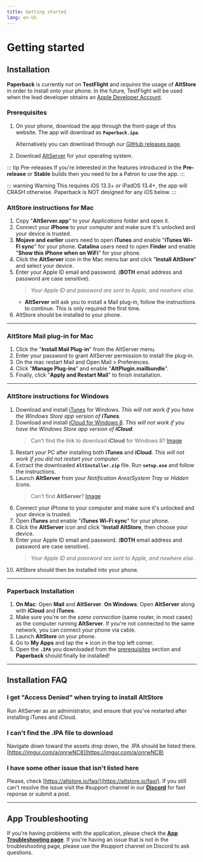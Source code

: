 ```yaml
---
title: Getting started
lang: en-US
---
```


# Getting started

## Installation
**Paperback** is currently _not_ on **TestFlight** and _requires_ the usage of **AltStore** in order to install onto your phone. In the future, TestFlight will be used when the lead developer obtains an [Apple Developer Account](https://developer.apple.com/programs/).

### Prerequisites
1. On your phone, download the app through the front-page of this website. The app will download as **`Paperback.ipa`**.
	
	Alternatively you can download through our [GitHub releases page](https://github.com/FaizanDurrani/Paperback/releases/latest).
1. Download [AltServer](https://altstore.io/) for your operating system.

::: tip Pre-releases
 If you're interested in the features introduced in the **Pre-release** or **Stable** builds then you need to be a Patron to use the app.
:::

::: warning Warning
This requires iOS 13.3+ or iPadOS 13.4+, the app will CRASH otherwise. Paperback is NOT designed for any iOS below.
:::

### AltStore instructions for Mac
1. Copy "**AltServer.app**" to your *Applications* folder and open it.
1. Connect your **iPhone** to your computer and make sure it's unlocked and your device is trusted.
1. **Mojave and earlier** users need to open **iTunes** and enable "**iTunes Wi-Fi sync**" for your phone.
   **Catalina** users need to open **Finder** and enable "**Show this iPhone when on WiFi**" for your phone.
1. Click the **AltServer** icon in the Mac menu bar and click "**Install AltStore**" and select your device.
1. Enter your Apple ID email and password. (**BOTH** email address and password are case sensitive).
	> *Your Apple ID and password are sent to Apple, and nowhere else.*
	- **AltServer** will ask you to install a Mail plug-in, follow the instructions to continue. This is only required the first time.
2. AltStore should be installed to your phone.
 
---
 
### AltStore Mail plug-in for Mac
1. Click the "**Install Mail Plug-in**" from the AltServer menu.
1. Enter your password to grant AltServer permission to install the plug-in.
1. On the mac restart Mail and Open Mail > Preferences.
1. Click "**Manage Plug-ins**" and enable "**AltPlugin.mailbundle**".
1. Finally, click "**Apply and Restart Mail**" to finish installation.
 
---
 
### AltStore instructions for Windows
1. Download and install [iTunes](https://www.apple.com/itunes/download/win64) for Windows.
   _This will not work if you have the Windows Store app version of **iTunes**._
1. Download and install [iCloud for Windows 8](https://support.apple.com/en-us/HT204283).
   _This will not work if you have the Windows Store app version of **iCloud**._
	> Can't find the link to download **iCloud** for Windows 8? [Image](https://imgur.com/a/P1ef4Wd)
1. Restart your PC after installing both **iTunes** and **iCloud**.
	 _This will not work if you did not restart your computer._
1. Extract the downloaded **`AltInstaller.zip`** file. Run **`setup.exe`** and follow the instructions.
1. Launch **AltServer** from your *Notification Area*/*System Tray* or *Hidden Icons*.
	> Can't find **AltServer**? [Image](https://imgur.com/a/rSagfh2)
1. Connect your iPhone to your computer and make sure it's unlocked and your device is trusted.
1. Open **iTunes** and enable "**iTunes Wi-Fi sync**" for your phone.
1. Click the **AltServer** icon and click "**Install AltStore**, then choose your device.
1. Enter your Apple ID email and password. (**BOTH** email address and password are case sensitive).
	> *Your Apple ID and password are sent to Apple, and nowhere else.*
1. AltStore should then be installed into your phone.
 
---
 
### Paperback Installation
1. **On Mac**: Open **Mail** and **AltServer**.
	**On Windows**: Open **AltServer** along with **iCloud** and **iTunes**.
1. Make sure you're on the _same connection_ (same router, in most cases) as the computer running **AltServer**. If you're not connected to the same network, you can connect your phone via cable.
1. Launch **AltStore** on your phone.
1. Go to **My Apps** and tap the **+** icon in the top left corner.
1. Open the **`.IPA`** you downloaded from the [prerequisites](/help/guides/getting-started/#prerequisites) section and **Paperback** should finally be installed!
 
---
 
## Installation FAQ
### I get "Access Denied" when trying to install AltStore
Run AltServer as an administrator, and ensure that you've restarted after installing iTunes and iCloud.
 
### I can't find the .IPA file to download
Navigate down toward the assets drop down, the .IPA should be listed there. [https://imgur.com/a/onrwNC8](https://imgur.com/a/onrwNC8)
 
### I have some other issue that isn't listed here
Please, check [https://altstore.io/faq/](https://altstore.io/faq/). If you still can't resolve the issue visit the #support channel in our **[Discord](https://discord.gg/Ny83JV3)** for fast reponse or submit a post.
 
---
 
## App Troubleshooting
If you're having problems with the application, please check the **[App Troubleshooting page](https://www.reddit.com/r/Paperback/wiki/troubleshooting)**. If you're having an issue that is not in the troubleshooting page, please use the #support channel on Discord to ask questions.